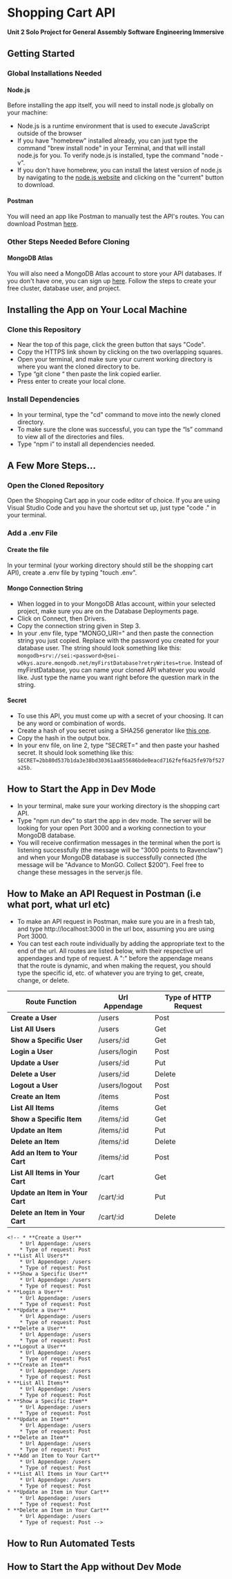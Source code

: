 # Shopping Cart API
**Unit 2 Solo Project for General Assembly Software Engineering Immersive**

## Getting Started

### Global Installations Needed

#### Node.js
Before installing the app itself, you will need to install node.js globally on your machine:
* Node.js is a runtime environment that is used to execute JavaScript outside of the browser
* If you have "homebrew" installed already, you can just type the command "brew install node" in your Terminal, and that will install node.js for you. To verify node.js is installed, type the command "node -v".
* If you don't have homebrew, you can install the latest version of node.js by navigating to the [node.js website](https://nodejs.org/en) and clicking on the "current" button to download.

#### Postman
You will need an app like Postman to manually test the API's routes. You can download Postman [here](https://www.postman.com/downloads/).

### Other Steps Needed Before Cloning

#### MongoDB Atlas
You will also need a MongoDB Atlas account to store your API databases. If you don't have one, you can sign up [here](https://www.mongodb.com/cloud/atlas/register). Follow the steps to create your free cluster, database user, and project.

## Installing the App on Your Local Machine

### Clone this Repository
* Near the top of this page, click the green button that says "Code".
* Copy the HTTPS link shown by clicking on the two overlapping squares.
* Open your terminal, and make sure your current working directory is where you want the cloned directory to be.
* Type “git clone “ then paste the link copied earlier.
* Press enter to create your local clone.

### Install Dependencies
* In your terminal, type the "cd" command to move into the newly cloned directory.
* To make sure the clone was successful, you can type the “ls” command to view all of the directories and files.
* Type “npm i” to install all dependencies needed.

## A Few More Steps...

### Open the Cloned Repository

Open the Shopping Cart app in your code editor of choice. If you are using Visual Studio Code and you have the shortcut set up, just type "code ." in your terminal.

### Add a .env File

#### Create the file
In your terminal (your working directory should still be the shopping cart API), create a .env file by typing "touch .env".

#### Mongo Connection String
* When logged in to your MongoDB Atlas account, within your selected project, make sure you are on the Database Deployments page.
* Click on Connect, then Drivers.
* Copy the connection string given in Step 3.
* In your .env file, type "MONGO_URI=" and then paste the connection string you just copied. Replace <password> with the password you created for your database user. The string should look something like this: ```mongodb+srv://sei:<password>@sei-w0kys.azure.mongodb.net/myFirstDatabase?retryWrites=true```. Instead of myFirstDatabase, you can name your cloned API whatever you would like. Just type the name you want right before the question mark in the string.

#### Secret
* To use this API, you must come up with a secret of your choosing. It can be any word or combination of words.
* Create a hash of you secret using a SHA256 generator like [this one](https://emn178.github.io/online-tools/sha256.html).
* Copy the hash in the output box.
* In your env file, on line 2, type "SECRET=" and then paste your hashed secret. It should look something like this: ```SECRET=2bb80d537b1da3e38bd30361aa855686bde0eacd7162fef6a25fe97bf527a25b```.

## How to Start the App in Dev Mode
* In your terminal, make sure your working directory is the shopping cart API.
* Type "npm run dev" to start the app in dev mode. The server will be looking for your open Port 3000 and a working connection to your MongoDB database.
* You will receive confirmation messages in the terminal when the port is listening successfully (the message will be "3000 points to Ravenclaw") and when your MongoDB database is successfully connected (the message will be "Advance to MonGO. Collect $200"). Feel free to change these messages in the server.js file.

## How to Make an API Request in Postman (i.e what port, what url etc)
* To make an API request in Postman, make sure you are in a fresh tab, and type http://localhost:3000 in the url box, assuming you are using Port 3000.
* You can test each route individually by adding the appropriate text to the end of the url. All routes are listed below, with their respective url appendages and type of request. A ":" before the appendage means that the route is dynamic, and when making the request, you should type the specific id, etc. of whatever you are trying to get, create, change, or delete.

| Route Function                  | Url Appendage        | Type of HTTP Request   |
| ------------------------------- | -------------------- | ---------------------- |
| **Create a User**               | /users               | Post                   |
| **List All Users**              | /users               | Get                    |
| **Show a Specific User**        | /users/:id           | Get                    |
| **Login a User**                | /users/login         | Post                   |
| **Update a User**               | /users/:id           | Put                    |
| **Delete a User**               | /users/:id           | Delete                 |
| **Logout a User**               | /users/logout        | Post                   |
| **Create an Item**              | /items               | Post                   |
| **List All Items**              | /items               | Get                    |
| **Show a Specific Item**        | /items/:id           | Get                    |
| **Update an Item**              | /items/:id           | Put                    |
| **Delete an Item**              | /items/:id           | Delete                 |
| **Add an Item to Your Cart**    | /items/:id           | Post                   |
| **List All Items in Your Cart** | /cart                | Get                    |
| **Update an Item in Your Cart** | /cart/:id            | Put                    |
| **Delete an Item in Your Cart** | /cart/:id            | Delete                 |

    <!-- * **Create a User**
        * Url Appendage: /users
        * Type of request: Post
    * **List All Users**
        * Url Appendage: /users
        * Type of request: Post
    * **Show a Specific User**
        * Url Appendage: /users
        * Type of request: Post
    * **Login a User**
        * Url Appendage: /users
        * Type of request: Post
    * **Update a User**
        * Url Appendage: /users
        * Type of request: Post
    * **Delete a User**
        * Url Appendage: /users
        * Type of request: Post
    * **Logout a User**
        * Url Appendage: /users
        * Type of request: Post
    * **Create an Item**
        * Url Appendage: /users
        * Type of request: Post
    * **List All Items**
        * Url Appendage: /users
        * Type of request: Post
    * **Show a Specific Item**
        * Url Appendage: /users
        * Type of request: Post
    * **Update an Item**
        * Url Appendage: /users
        * Type of request: Post
    * **Delete an Item**
        * Url Appendage: /users
        * Type of request: Post
    * **Add an Item to Your Cart**
        * Url Appendage: /users
        * Type of request: Post
    * **List All Items in Your Cart**
        * Url Appendage: /users
        * Type of request: Post
    * **Update an Item in Your Cart**
        * Url Appendage: /users
        * Type of request: Post
    * **Delete an Item in Your Cart**
        * Url Appendage: /users
        * Type of request: Post -->

## How to Run Automated Tests
## How to Start the App without Dev Mode